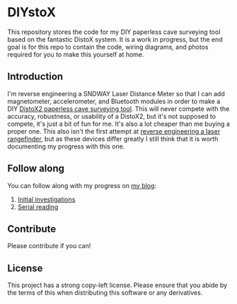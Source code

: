 # DIYstoX
This repository stores the code for my DIY paperless cave surveying tool based on the fantastic DistoX system. It is a work in progress, but the end goal is for this repo to contain the code, wiring diagrams, and photos required for you to make this yourself at home.

## Introduction
I'm reverse engineering a SNDWAY Laser Distance Meter so that I can add magnetometer, accelerometer, and Bluetooth modules in order to make a DIY [DistoX2 paperless cave surveying tool](https://paperless.bheeb.ch/). This will never compete with the accuracy, robustness, or usability of a DistoX2, but it's not supposed to compete, it's just a bit of fun for me. It's also a lot cheaper than me buying a proper one. This also isn't the first attempt at [reverse engineering a laser rangefinder](https://web.archive.org/web/20190819080621/https://hackaday.com/2018/05/22/hacking-a-cheap-laser-rangefinder/), but as these devices differ greatly I still think that it is worth documenting my progress with this one.

## Follow along
You can follow along with my progress on [my blog](https://www.cooper-davis.net/blog):

1. [Initial investigations](https://www.cooper-davis.net/blog/ldm-hacking-initial-investigations)
2. [Serial reading](https://www.cooper-davis.net/blog/ldm-hacking-serial-reading)

## Contribute
Please contribute if you can!

## License
This project has a strong copy-left license. Please ensure that you abide by the terms of this when distributing this software or any derivatives.
